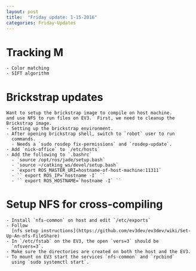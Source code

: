 ```yaml
---
layout: post
title:  "Friday update: 1-15-2016"
categories: Friday-Updates
---
```



# Tracking M
	- Color matching
	- SIFT algorithm


# Brickstrap updates
	Want to setup the brickstrap image to compile on host machine.
	and use NFS to run files on EV3.  First, we need to cleanup the
	Brickstrap image.
	- Setting up the brickstrap environment.
	- After opening brickstrap shell, switch to `robot` user to run
      commands.
	  - Needs a `sudo rosdep fix-permissions` and `rosdep-update`.
	- Add `nick-office` to `/etc/hosts`
	- Add the following to `.bashrc`
	  - `source /opt/ros/jade/setup.bash`
	  - `source ~/catking_ws/devel/setup.bash`
	  - `export ROS_MASTER_URI=hostname-of-host-machine:11311`
	  - `` export ROS_IP=`hostname -I` ``
	  - `` export ROS_HOSTNAME=`hostname -I` ``


# Setup NFS for cross-compiling
	- Install `nfs-common` on host and edit `/etc/exports`
	- Follow
      [nfs setup instructions](https://github.com/ev3dev/ev3dev/wiki/Set-Up-An-nfs-FileShare)
	- In `/etc/fstab` on the EV3, the open `vers=3` should be
      `nfsvers=3`.
	- Make sure the directories are created on both the host and the EV3.
	- To mount on EV3 start the services `nfs-common` and `rpcbind`
      using `sudo systemctl start`.

